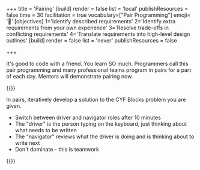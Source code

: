 +++
title = 'Pairing'
[build]
render = false
list = 'local'
publishResources = false
time = 30
facilitation = true
vocabulary=["Pair Programming"]
emoji= '🧩'
[objectives]
1='Identify described requirements'
    2='Identify extra requirements from your own experience'
    3='Resolve trade-offs in conflicting requirements'
    4='Translate requirements into high-level design outlines' 
[build]
  render = false
  list = 'never'
  publishResources = false

+++

It's good to code with a friend. You learn SO much. Programmers call this pair programming and many professional teams program in pairs for a part of each day. Mentors will demonstrate pairing now.

{{<note type="activity" title="Pairing (20 minutes)">}}

In pairs, iteratively develop a solution to the CYF Blocks problem you are given.

- Switch between driver and navigator roles after 10 minutes
- The "driver" is the person typing on the keyboard, just thinking about what needs to be written
- The "navigator" reviews what the driver is doing and is thinking about to write next
- Don't dominate - this is teamwork

{{</note>}}
